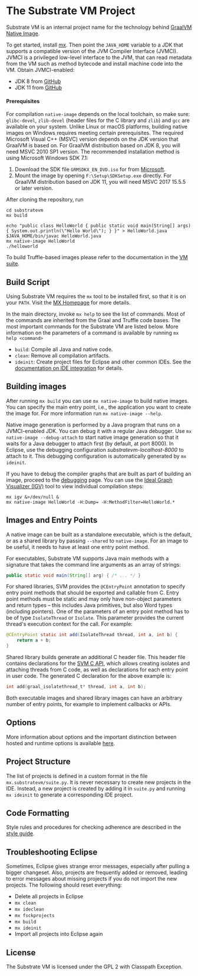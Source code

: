 # The Substrate VM Project

Substrate VM is an internal project
name for the technology behind [GraalVM Native Image](index.md).

To get started, install [mx](https://github.com/graalvm/mx).
Then point the `JAVA_HOME` variable to a JDK that supports a compatible version
of the JVM Compiler Interface (JVMCI). JVMCI is a privileged low-level interface
to the JVM, that can read metadata from the VM such as method bytecode and
install machine code into the VM. Obtain JVMCI-enabled:
* JDK 8 from [GitHub](https://github.com/graalvm/openjdk8-jvmci-builder/releases)
* JDK 11 from [GitHub](https://github.com/graalvm/labs-openjdk-11/releases)

#### Prerequisites
For compilation `native-image` depends on the local toolchain, so make sure: `glibc-devel`, `zlib-devel` (header files for the C library and `zlib`) and `gcc` are available on your system.
Unlike Linux or macOS platforms, building native images on Windows requires meeting certain prerequisites.
The required Microsoft Visual C++ (MSVC) version depends on the JDK version that
GraalVM is based on. For GraalVM distribution based on JDK 8, you will need MSVC
2010 SP1 version. The recommended installation method is using Microsoft Windows
SDK 7.1:
1. Download the SDK file `GRMSDKX_EN_DVD.iso` for from [Microsoft](https://www.microsoft.com/en-gb/download).
2. Mount the image by opening `F:\Setup\SDKSetup.exe` directly.
For GraalVM distribution based on JDK 11, you will need MSVC 2017 15.5.5 or later version.

After cloning the repository, run

```
cd substratevm
mx build

echo "public class HelloWorld { public static void main(String[] args) { System.out.println(\"Hello World\"); } }" > HelloWorld.java
$JAVA_HOME/bin/javac HelloWorld.java
mx native-image HelloWorld
./helloworld
```

To build Truffle-based images please refer to the documentation in the [VM suite](../vm/README.md).

## Build Script

Using Substrate VM requires the `mx` tool to be installed first, so that it is on your `PATH`.
Visit the [MX Homepage](https://github.com/graalvm/mx) for more details.

In the main directory, invoke `mx help` to see the list of commands.
Most of the commands are inherited from the Graal and Truffle code bases.
The most important commands for the Substrate VM are listed below.
More information on the parameters of a command is available by running `mx help <command>`

* `build`: Compile all Java and native code.
* `clean`: Remove all compilation artifacts.
* `ideinit`: Create project files for Eclipse and other common IDEs.
See the [documentation on IDE integration](../compiler/docs/IDEs.md) for details.

## Building images

After running `mx build` you can use `mx native-image` to build native images.
You can specify the main entry point, i.e., the application you want to create the image for.
For more information run `mx native-image --help`.

Native image generation is performed by a Java program that runs on a JVMCI-enabled JDK.
You can debug it with a regular Java debugger.
Use `mx native-image --debug-attach` to start native image generation so that it waits for a Java debugger to attach first (by default, at port 8000).
In Eclipse, use the debugging configuration _substratevm-localhost-8000_ to attach to it.
This debugging configuration is automatically generated by `mx ideinit`.

If you have to debug the compiler graphs that are built as part of building an image, proceed to the [debugging](../compiler/docs/Debugging.md) page.
You can use the [Ideal Graph Visualizer (IGV)](https://docs.oracle.com//docs/tools/igv/) tool to view individual compilation steps:
```
mx igv &>/dev/null &
mx native-image HelloWorld -H:Dump= -H:MethodFilter=HelloWorld.*
```

## Images and Entry Points

A native image can be built as a standalone executable, which is the default, or as a shared library by passing `--shared` to `native-image`. For an image to be useful, it needs to have at least one entry point method.

For executables, Substrate VM supports Java main methods with a signature that takes the command line arguments as an array of strings:

```java
public static void main(String[] arg) { /* ... */ }
```

For shared libraries, SVM provides the `@CEntryPoint` annotation to specify entry point methods that should be exported and callable from C.
Entry point methods must be static and may only have non-object parameters and return types – this includes Java primitives, but also Word types (including pointers).
One of the parameters of an entry point method has to be of type `IsolateThread` or `Isolate`.
This parameter provides the current thread's execution context for the call.
For example:

```java
@CEntryPoint static int add(IsolateThread thread, int a, int b) {
    return a + b;
}
```

Shared library builds generate an additional C header file.
This header file contains declarations for the [SVM C API](C-API.md), which allows creating isolates and attaching threads from C code, as well as declarations for each entry point in user code.
The generated C declaration for the above example is:
```c
int add(graal_isolatethread_t* thread, int a, int b);
```

Both executable images and shared library images can have an arbitrary number of entry points, for example to implement callbacks or APIs.

## Options

More information about options and the important distinction between hosted and runtime options is available [here](Options.md).

## Project Structure

The list of projects is defined in a custom format in the file `mx.substratevm/suite.py`.
It is never necessary to create new projects in the IDE.
Instead, a new project is created by adding it in `suite.py` and running `mx ideinit` to generate a corresponding IDE project.

## Code Formatting

Style rules and procedures for checking adherence are described in the [style guide](CodeStyle.md).

## Troubleshooting Eclipse

Sometimes, Eclipse gives strange error messages, especially after pulling a
bigger changeset. Also, projects are frequently added or removed, leading to
error messages about missing projects if you do not import the new projects. The
following should reset everything:

* Delete all projects in Eclipse
* `mx clean`
* `mx ideclean`
* `mx fsckprojects`
* `mx build`
* `mx ideinit`
* Import all projects into Eclipse again

## License

The Substrate VM is licensed under the GPL 2 with Classpath Exception.
